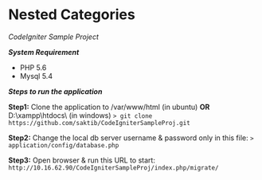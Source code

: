 # Nested Categories
*CodeIgniter Sample Project*

***System Requirement***
 - PHP 5.6 
 - Mysql 5.4

***Steps to run the application***

**Step1:**
Clone the application to /var/www/html (in ubuntu) **OR** D:\xampp\htdocs\ (in windows)
`> git clone https://github.com/saktib/CodeIgniterSampleProj.git`

**Step2:**
Change the local db server username & password only in this file:
`> application/config/database.php`

**Step3:**
Open browser & run this URL to start:
`http://10.16.62.90/CodeIgniterSampleProj/index.php/migrate/`
